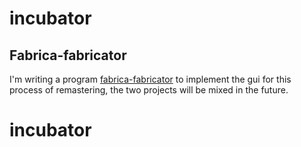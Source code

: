 # incubator



## Fabrica-fabricator
I'm writing a program [fabrica-fabricator](http://github.com/pieroproietti/fabrica-fabricator) to implement the gui for this process of remastering, the two projects will be mixed in the future.
# incubator
